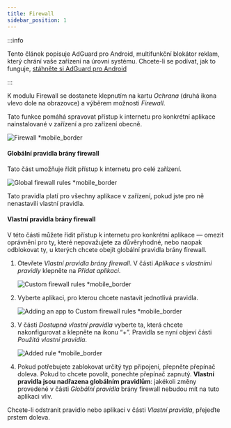 ```yaml
---
title: Firewall
sidebar_position: 1
---
```


:::info

Tento článek popisuje AdGuard pro Android, multifunkční blokátor reklam, který chrání vaše zařízení na úrovni systému. Chcete-li se podívat, jak to funguje, [stáhněte si AdGuard pro Android](https://agrd.io/download-kb-adblock)

:::

K modulu Firewall se dostanete klepnutím na kartu _Ochrana_ (druhá ikona vlevo dole na obrazovce) a výběrem možnosti _Firewall_.

Tato funkce pomáhá spravovat přístup k internetu pro konkrétní aplikace nainstalované v zařízení a pro zařízení obecně.

![Firewall \*mobile\_border](https://cdn.adtidy.org/blog/new/gdn94firewall.png)

#### Globální pravidla brány firewall

Tato část umožňuje řídit přístup k internetu pro celé zařízení.

![Global firewall rules \*mobile\_border](https://cdn.adtidy.org/blog/new/4zx2nhglobal_rules.png)

Tato pravidla platí pro všechny aplikace v zařízení, pokud jste pro ně nenastavili vlastní pravidla.

#### Vlastní pravidla brány firewall

V této části můžete řídit přístup k internetu pro konkrétní aplikace — omezit oprávnění pro ty, které nepovažujete za důvěryhodné, nebo naopak odblokovat ty, u kterých chcete obejít globální pravidla brány firewall.

1. Otevřete _Vlastní pravidla brány firewall_. V části _Aplikace s vlastními pravidly_ klepněte na _Přidat aplikaci_.

   ![Custom firewall rules \*mobile\_border](https://cdn.adtidy.org/blog/new/qkxpecustom_rules.png)

2. Vyberte aplikaci, pro kterou chcete nastavit jednotlivá pravidla.

   ![Adding an app to Custom firewall rules \*mobile\_border](https://cdn.adtidy.org/blog/new/2db47fadding_app.png)

3. V části _Dostupná vlastní pravidla_ vyberte ta, která chcete nakonfigurovat a klepněte na ikonu “+”. Pravidla se nyní objeví části _Použitá vlastní pravidla_.

   ![Added rule \*mobile\_border](https://cdn.adtidy.org/blog/new/6fzjladded_rule.png)

4. Pokud potřebujete zablokovat určitý typ připojení, přepněte přepínač doleva. Pokud to chcete povolit, ponechte přepínač zapnutý. **Vlastní pravidla jsou nadřazena globálním pravidlům**: jakékoli změny provedené v části _Globální pravidla_ brány firewall nebudou mít na tuto aplikaci vliv.

Chcete-li odstranit pravidlo nebo aplikaci v části _Vlastní pravidla_, přejeďte prstem doleva.
